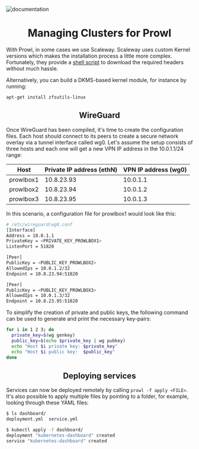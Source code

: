 ![documentation](http://getprowl.com/assets/images/documentation.png)
<h1 align="center">Managing Clusters for Prowl</h1>

With Prowl, in some cases we use Scaleway. Scaleway uses custom Kernel versions which makes the installation process a little more complex. Fortunately, they provide a [shell script](https://github.com/scaleway/kernel-tools#how-to-build-a-custom-kernel-module) to download the required headers without much hassle.

Alternatively, you can build a DKMS-based kernel module, for instance by running:

```
apt-get install zfsutils-linux
```

<h2 align="center">WireGuard</h2>

Once WireGuard has been compiled, it's time to create the configuration files. Each host should connect to its peers to create a secure network overlay via a tunnel interface called wg0. Let's assume the setup consists of three hosts and each one will get a new VPN IP address in the 10.0.1.1/24 range:

| Host  | Private IP address  (ethN) | VPN IP address (wg0) |
| ----- | -------------------------- | -------------------- |
| prowlbox1 | 10.8.23.93                 | 10.0.1.1         |
| prowlbox2 | 10.8.23.94                 | 10.0.1.2         |
| prowlbox3 | 10.8.23.95                 | 10.0.1.3         |

In this scenario, a configuration file for prowlbox1 would look like this:

```sh
# /etc/wireguard/wg0.conf
[Interface]
Address = 10.0.1.1
PrivateKey = <PRIVATE_KEY_PROWLBOX1>
ListenPort = 51820

[Peer]
PublicKey = <PUBLIC_KEY_PROWLBOX2>
AllowedIps = 10.0.1.2/32
Endpoint = 10.8.23.94:51820

[Peer]
PublicKey = <PUBLIC_KEY_PROWLBOX3>
AllowedIps = 10.0.1.3/32
Endpoint = 10.8.23.95:51820
```

To simplify the creation of private and public keys, the following command can be used to generate and print the necessary key-pairs:

```sh
for i in 1 2 3; do
  private_key=$(wg genkey)
  public_key=$(echo $private_key | wg pubkey)
  echo "Host $i private key: $private_key"
  echo "Host $i public key:  $public_key"
done
```

<h2 align="center">Deploying services</h2>

Services can now be deployed remotely by calling `prowl -f apply <FILE>`. It's also possible to apply multiple files by pointing to a folder, for example, looking through these YAML files:

```sh
$ ls dashboard/
deployment.yml  service.yml

$ kubectl apply -f dashboard/
deployment "kubernetes-dashboard" created
service "kubernetes-dashboard" created
```
